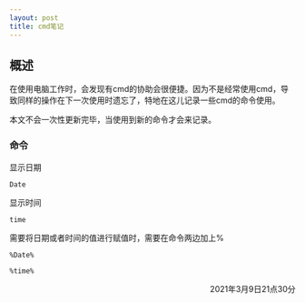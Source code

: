 ```yaml
---
layout: post
title: cmd笔记
---
```


## 概述

在使用电脑工作时，会发现有cmd的协助会很便捷。因为不是经常使用cmd，导致同样的操作在下一次使用时遗忘了，特地在这儿记录一些cmd的命令使用。

本文不会一次性更新完毕，当使用到新的命令才会来记录。

### 命令

显示日期

	Date

显示时间

	time

需要将日期或者时间的值进行赋值时，需要在命令两边加上%

	%Date%

	%time%
<p align="right">2021年3月9日21点30分</p>
